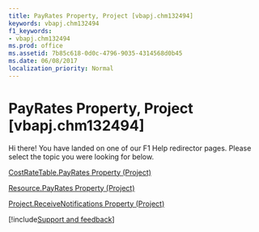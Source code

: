 ```yaml
---
title: PayRates Property, Project [vbapj.chm132494]
keywords: vbapj.chm132494
f1_keywords:
- vbapj.chm132494
ms.prod: office
ms.assetid: 7b85c618-0d0c-4796-9035-4314568d0b45
ms.date: 06/08/2017
localization_priority: Normal
---
```



# PayRates Property, Project [vbapj.chm132494]

Hi there! You have landed on one of our F1 Help redirector pages. Please select the topic you were looking for below.

[CostRateTable.PayRates Property (Project)](http://msdn.microsoft.com/library/260d9e77-9fce-5169-687f-027995c73273%28Office.15%29.aspx)

[Resource.PayRates Property (Project)](http://msdn.microsoft.com/library/bd01dd18-bbf4-52d5-bc37-d525603fcb8e%28Office.15%29.aspx)

[Project.ReceiveNotifications Property (Project)](http://msdn.microsoft.com/library/16ac7115-ff63-7d49-eeb0-ef416a087959%28Office.15%29.aspx)

[!include[Support and feedback](~/includes/feedback-boilerplate.md)]